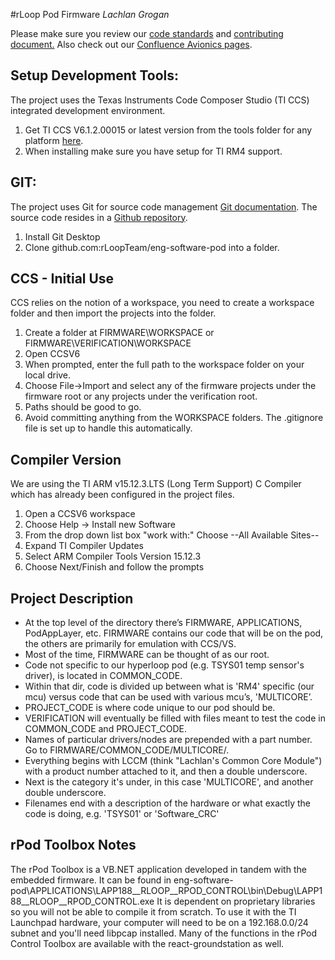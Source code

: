 #rLoop Pod Firmware
_Lachlan Grogan_

Please make sure you review our [code standards](FIRMWARE/CODE_STANDARD/rloop_code_standard.txt)
and [contributing document.](CONTRIBUTING.md) Also check out our [Confluence Avionics pages](http://confluence.rloop.org/display/SD/Avionics).

Setup Development Tools:
-----------------------------
The project uses the Texas Instruments Code Composer Studio (TI CCS) integrated development
environment.

1. Get TI CCS V6.1.2.00015 or latest version from the tools folder for any platform [here](http://processors.wiki.ti.com/index.php/Download_CCS).
2. When installing make sure you have setup for TI RM4 support.


GIT:
-----------------------------
The project uses Git for source code management [Git documentation](http://https://git-scm.com/).
The source code resides in a [Github repository](https://github.com/rLoopTeam/eng-software-pod).

1. Install Git Desktop
2. Clone github.com:rLoopTeam/eng-software-pod into a folder.


CCS - Initial Use
-----------------------------
CCS relies on the notion of a workspace, you need to create a workspace folder and then import the projects into the folder.

1. Create a folder at FIRMWARE\WORKSPACE or FIRMWARE\VERIFICATION\WORKSPACE
2. Open CCSV6
3. When prompted, enter the full path to the workspace folder on your local drive.
4. Choose File->Import and select any of the firmware projects under the firmware root or any projects under the verification root.
5. Paths should be good to go.
6. Avoid committing anything from the WORKSPACE folders. The .gitignore file is set up to handle this automatically.

Compiler Version
-----------------------------
We are using the TI ARM v15.12.3.LTS (Long Term Support) C Compiler which has already been configured in the project files.

1. Open a CCSV6 workspace
2. Choose Help -> Install new Software
3. From the drop down list box "work with:" Choose --All Available Sites--
4. Expand TI Compiler Updates
5. Select ARM Compiler Tools Version 15.12.3
6. Choose Next/Finish and follow the prompts

Project Description
-----------------------------
- At the top level of the directory there’s FIRMWARE, APPLICATIONS, PodAppLayer, etc. FIRMWARE contains our code that will be on the pod, the others are primarily for emulation with CCS/VS.
- Most of the time, FIRMWARE can be thought of as our root.
- Code not specific to our hyperloop pod (e.g. TSYS01 temp sensor's driver), is located in COMMON_CODE.  
- Within that dir, code is divided up between what is 'RM4' specific (our mcu) versus code that can be used with various mcu’s, 'MULTICORE’.
- PROJECT_CODE is where code unique to our pod should be.
- VERIFICATION will eventually be filled with files meant to test the code in COMMON_CODE and PROJECT_CODE.
- Names of particular drivers/nodes are prepended with a part number. Go to FIRMWARE/COMMON_CODE/MULTICORE/.  
- Everything begins with LCCM (think "Lachlan's Common Core Module") with a product number attached to it, and then a double underscore.
- Next is the category it's under, in this case 'MULTICORE', and another double underscore. 
- Filenames end with a description of the hardware or what exactly the code is doing, e.g. 'TSYS01' or 'Software_CRC'

rPod Toolbox Notes
-----------------------------
The rPod Toolbox is a VB.NET application developed in tandem with the embedded firmware. It can be found in eng-software-pod\APPLICATIONS\LAPP188__RLOOP__RPOD_CONTROL\bin\Debug\LAPP188__RLOOP__RPOD_CONTROL.exe
It is dependent on proprietary libraries so you will not be able to compile it from scratch. To use it with the TI Launchpad hardware, your computer will need to be on a 192.168.0.0/24 subnet and you'll need libpcap installed. Many of the functions in the rPod Control Toolbox are available with the react-groundstation as well.


